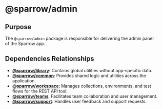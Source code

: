 # @sparrow/admin

## Purpose

The `@sparrow/admin` package is responsible for delivering the admin panel of the Sparrow app.

## Dependencies Relationships

- **[@sparrow/library](packages/library/README.md)**: Contains global utilities without app-specific data.
- **[@sparrow/common](packages/common/README.md)**: Provides shared logic and utilities across the application.
- **[@sparrow/workspace](packages/workspace/README.md)**: Manages collections, environments, and test flows for the REST API tool.
- **[@sparrow/teams](packages/teams/README.md)**: Facilitates team collaboration and user management.
- **[@sparrow/support](packages/support/README.md)**: Handles user feedback and support requests.
